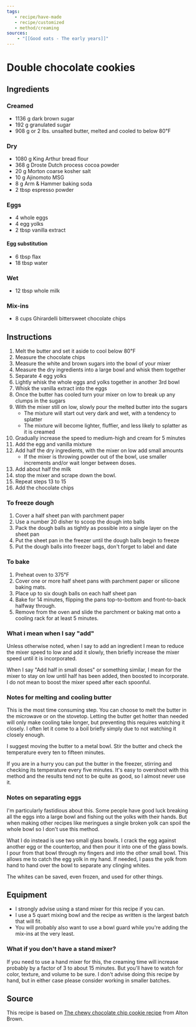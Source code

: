 ```yaml
---
tags:
   - recipe/have-made
   - recipe/customized
   - method/creaming
sources: 
    - "[[Good eats - The early years]]"
---
```

# Double chocolate cookies

## Ingredients
### Creamed
- 1136 g dark brown sugar
- 192 g granulated sugar
- 908 g or 2 lbs. unsalted butter, melted and cooled to below 80℉
### Dry
- 1080 g King Arthur bread flour
- 368 g Droste Dutch process cocoa powder
- 20 g Morton coarse kosher salt
- 10 g Ajinomoto MSG
- 8 g Arm & Hammer baking soda
- 2 tbsp espresso powder
### Eggs
- 4 whole eggs
- 4 egg yolks
- 2 tbsp vanilla extract
#### Egg substitution
- 6 tbsp flax
- 18 tbsp water
### Wet
- 12 tbsp whole milk
### Mix-ins
- 8 cups Ghirardelli bittersweet chocolate chips
## Instructions
1. Melt the butter and set it aside to cool below 80℉
2. Measure the chocolate chips
4. Measure the white and brown sugars into the bowl of your mixer
5. Measure the dry ingredients into a large bowl and whisk them together
6. Separate 4 egg yolks
7. Lightly whisk the whole eggs and yolks together in another 3rd bowl
8. Whisk the vanilla extract into the eggs
9. Once the butter has cooled turn your mixer on low to break up any clumps in the sugars
10. With the mixer still on low, slowly pour the melted butter into the sugars
    - The mixture will start out very dark and wet, with a tendency to splatter
    - The mixture will become lighter, fluffier, and less likely to splatter as it is creamed
11. Gradually increase the speed to medium-high and cream for 5 minutes
12. Add the egg and vanilla mixture
13. Add half the dry ingredients, with the mixer on low add small amounts
    - If the mixer is throwing powder out of the bowl, use smaller increments and/or wait longer between doses.
14. Add about half the milk
15. stop the mixer and scrape down the bowl.
16.  Repeat steps 13 to 15
17. Add the chocolate chips
### To freeze dough
1. Cover a half sheet pan with parchment paper
2. Use a number 20 disher to scoop the dough into balls
3. Pack the dough balls as tightly as possible into a single layer on the sheet pan
4. Put the sheet pan in the freezer until the dough balls begin to freeze
5. Put the dough balls into freezer bags, don't forget to label and date
### To bake
1. Preheat oven to 375℉
2. Cover one or more half sheet pans with parchment paper or silicone baking mats.
3.  Place up to six dough balls on each half sheet pan
4. Bake for 14 minutes, flipping the pans top-to-bottom and front-to-back halfway through.
5. Remove from the oven and slide the parchment or baking mat onto a cooling rack for at least 5 minutes.
### What i mean when I say "add"
Unless otherwise noted, when I say to add an ingredient I mean to reduce the mixer speed to low and add it slowly, then briefly increase the mixer speed until it is incorporated.

When I say "Add half in small doses" or something similar, I mean for the mixer to stay on low until half has been added, then boosted to incorporate.  I do not mean to boost the mixer speed after each spoonful.
### Notes for melting and cooling butter
This is the most time consuming step.  You can choose to melt the butter in the microwave or on the stovetop.  Letting the butter get hotter than needed will only make cooling take longer, but preventing this requires watching it closely.  I often let it come to a boil briefly simply due to not watching it closely enough.

I suggest moving the butter to a metal bowl.  Stir the butter and check the temperature every ten to fifteen minutes.

If you are in a hurry you can put the butter in the freezer, stirring and checking its temperature every five minutes.  It's easy to overshoot with this method and the results tend not to be quite as good, so I almost never use it.
### Notes on separating eggs
I'm particularly fastidious about this.  Some people have good luck breaking all the eggs into a large bowl and fishing out the yolks with their hands.  But when making other recipes like meringues a single broken yolk can spoil the whole bowl so I don't use this method.

What I do instead is use two small glass bowls.  I crack the egg against another egg or the countertop, and then pour it into one of the glass bowls.  I pour from that bowl through my fingers and into the other small bowl.  This allows me to catch the egg yolk in my hand.  If needed, I pass the yolk from hand to hand over the bowl to separate any clinging whites.

The whites can be saved, even frozen, and used for other things.

## Equipment
- I strongly advise using a stand mixer for this recipe if you can.
- I use a 5 quart mixing bowl and the recipe as written is the largest batch that will fit.
- You will probably also want to use a bowl guard while you're adding the mix-ins at the very least.
### What if you don't have a stand mixer?
If you need to use a hand mixer for this, the creaming time will increase probably by a factor of 3 to about 15 minutes.  But you'll have to watch for color, texture, and volume to be sure.  I don't advise doing this recipe by hand, but in either case please consider working in smaller batches.
## Source
This recipe is based on [The chewy chocolate chip cookie recipe](https://altonbrown.com/recipes/the-chewy-chocolate-chip-cookie/) from Alton Brown.

